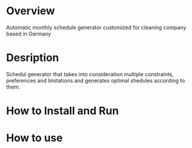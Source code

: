 # Overview
Automatic monthly schedule generator customized for cleaning company based in Germany

# Desription 
Schedul generator that takes into consideration multiple constraints, preferences and limitations and generates optimal shedules according to them.

# How to Install and Run 

# How to use
